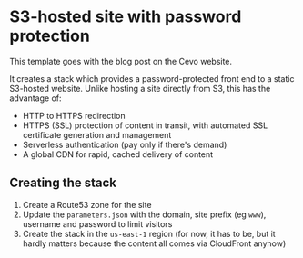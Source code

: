 # S3-hosted site with password protection

This template goes with the blog post on the Cevo website.

It creates a stack which provides a password-protected front end to a static S3-hosted website.
Unlike hosting a site directly from S3, this has the advantage of:

* HTTP to HTTPS redirection
* HTTPS (SSL) protection of content in transit, with automated SSL certificate generation and
  management
* Serverless authentication (pay only if there's demand)
* A global CDN for rapid, cached delivery of content

## Creating the stack

1. Create a Route53 zone for the site
1. Update the `parameters.json` with the domain, site prefix (eg `www`), username and password to
   limit visitors
1. Create the stack in the `us-east-1` region (for now, it has to be, but it hardly matters
   because the content all comes via CloudFront anyhow)

